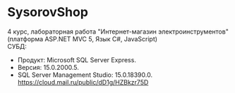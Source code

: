 # SysorovShop
4 курс, лабораторная работа "Интернет-магазин электроинструментов" (платформа ASP.NET MVC 5, Язык С#, JavaScript)  
СУБД:  
- Продукт: Microsoft SQL Server Express. 
- Версия: 15.0.2000.5. 
- SQL Server Management Studio: 15.0.18390.0.  
https://cloud.mail.ru/public/dD1g/HZBkzr75D
